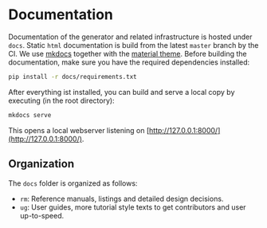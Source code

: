 # Documentation

Documentation of the generator and related infrastructure is hosted under `docs`. Static `html` documentation is build from the latest `master` branch by the CI. We use [mkdocs](https://www.mkdocs.org/) together with the [material theme](https://squidfunk.github.io/mkdocs-material/). Before building the documentation, make sure you have the required dependencies installed:

```bash
pip install -r docs/requirements.txt
```

After everything ist installed, you can build and serve a local copy by executing (in the root directory):

```bash
mkdocs serve
```

This opens a local webserver listening on [http://127.0.0.1:8000/](http://127.0.0.1:8000/).

## Organization

The `docs` folder is organized as follows:

* `rm`: Reference manuals, listings and detailed design decisions.
* `ug`: User guides, more tutorial style texts to get contributors and user up-to-speed.

